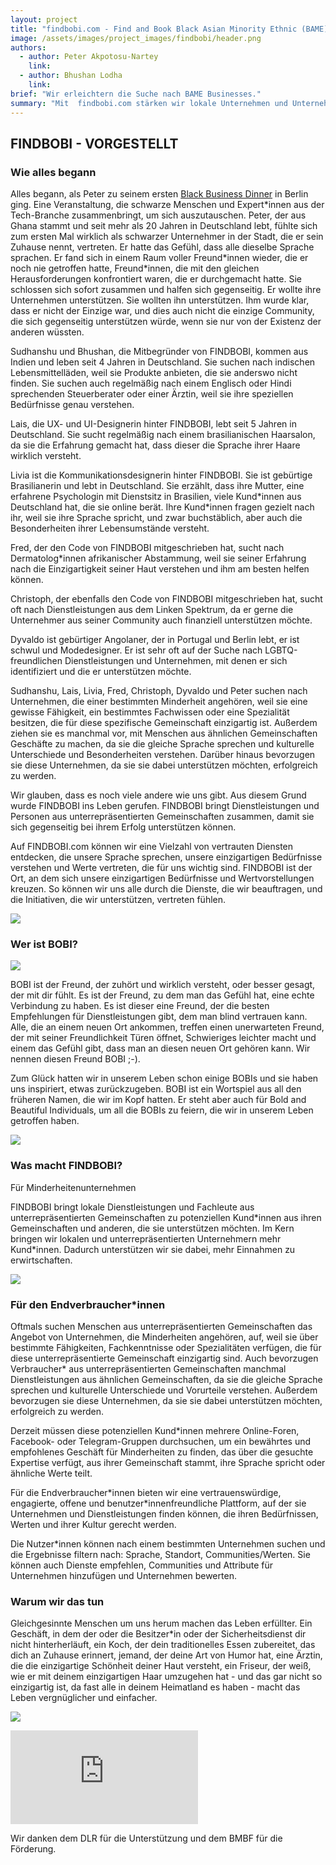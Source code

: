 ```yaml
---
layout: project
title: "findbobi.com - Find and Book Black Asian Minority Ethnic (BAME) Owned Businesses"
image: /assets/images/project_images/findbobi/header.png
authors:
  - author: Peter Akpotosu-Nartey
    link: 
  - author: Bhushan Lodha
    link: 
brief: "Wir erleichtern die Suche nach BAME Businesses."
summary: "Mit  findbobi.com stärken wir lokale Unternehmen und Unternehmer*innen aus Minderheitengemeinschaften."
---
```


## FINDBOBI - VORGESTELLT

### Wie alles begann

Alles begann, als Peter zu seinem ersten [Black Business Dinner](https://www.instagram.com/black_business_dinner/?hl=de) in Berlin ging. Eine Veranstaltung, die schwarze Menschen und Expert\*innen aus der Tech-Branche zusammenbringt, um sich auszutauschen. Peter, der aus Ghana stammt und seit mehr als 20 Jahren in Deutschland lebt, fühlte sich zum ersten Mal wirklich als schwarzer Unternehmer in der Stadt, die er sein Zuhause nennt, vertreten. Er hatte das Gefühl, dass alle dieselbe Sprache sprachen. Er fand sich in einem Raum voller Freund\*innen wieder, die er noch nie getroffen hatte, Freund\*innen, die mit den gleichen Herausforderungen konfrontiert waren, die er durchgemacht hatte. Sie schlossen sich sofort zusammen und halfen sich gegenseitig. Er wollte ihre Unternehmen unterstützen. Sie wollten ihn unterstützen. Ihm wurde klar, dass er nicht der Einzige war, und dies auch nicht die einzige Community, die sich gegenseitig unterstützen würde, wenn sie nur von der Existenz der anderen wüssten.

Sudhanshu und Bhushan, die Mitbegründer von FINDBOBI, kommen aus Indien und leben seit 4 Jahren in Deutschland. Sie suchen nach indischen Lebensmittelläden, weil sie Produkte anbieten, die sie anderswo nicht finden. Sie suchen auch regelmäßig nach einem Englisch oder Hindi sprechenden Steuerberater oder einer Ärztin, weil sie ihre speziellen Bedürfnisse genau verstehen.

Lais, die UX- und UI-Designerin hinter FINDBOBI, lebt seit 5 Jahren in Deutschland. Sie sucht regelmäßig nach einem brasilianischen Haarsalon, da sie die Erfahrung gemacht hat, dass dieser die Sprache ihrer Haare wirklich versteht.

Livia ist die Kommunikationsdesignerin hinter FINDBOBI. Sie ist gebürtige Brasilianerin und lebt in Deutschland. Sie erzählt, dass ihre Mutter, eine erfahrene Psychologin mit Dienstsitz in Brasilien, viele Kund\*innen aus Deutschland hat, die sie online berät. Ihre Kund\*innen fragen gezielt nach ihr, weil sie ihre Sprache spricht, und zwar buchstäblich, aber auch die Besonderheiten ihrer Lebensumstände versteht.

Fred, der den Code von FINDBOBI mitgeschrieben hat, sucht nach Dermatolog\*innen afrikanischer Abstammung, weil sie seiner Erfahrung nach die Einzigartigkeit seiner Haut verstehen und ihm am besten helfen können.

Christoph, der ebenfalls den Code von FINDBOBI mitgeschrieben hat, sucht oft nach Dienstleistungen aus dem Linken Spektrum, da er gerne die Unternehmer aus seiner Community auch finanziell unterstützen möchte.

Dyvaldo ist gebürtiger Angolaner, der in Portugal und Berlin lebt, er ist schwul und Modedesigner. Er ist sehr oft auf der Suche nach LGBTQ-freundlichen Dienstleistungen und Unternehmen, mit denen er sich identifiziert und die er unterstützen möchte.

Sudhanshu, Lais, Livia, Fred, Christoph, Dyvaldo und Peter suchen nach Unternehmen, die einer bestimmten Minderheit angehören, weil sie eine gewisse Fähigkeit, ein bestimmtes Fachwissen oder eine Spezialität besitzen, die für diese spezifische Gemeinschaft einzigartig ist. Außerdem ziehen sie es manchmal vor, mit Menschen aus ähnlichen Gemeinschaften Geschäfte zu machen, da sie die gleiche Sprache sprechen und kulturelle Unterschiede und Besonderheiten verstehen. Darüber hinaus bevorzugen sie diese Unternehmen, da sie sie dabei unterstützen möchten, erfolgreich zu werden.

Wir glauben, dass es noch viele andere wie uns gibt. Aus diesem Grund wurde FINDBOBI ins Leben gerufen. FINDBOBI bringt Dienstleistungen und Personen aus unterrepräsentierten Gemeinschaften zusammen, damit sie sich gegenseitig bei ihrem Erfolg unterstützen können.

Auf FINDBOBI.com können wir eine Vielzahl von vertrauten Diensten entdecken, die unsere Sprache sprechen, unsere einzigartigen Bedürfnisse verstehen und Werte vertreten, die für uns wichtig sind. FINDBOBI ist der Ort, an dem sich unsere einzigartigen Bedürfnisse und Wertvorstellungen kreuzen. So können wir uns alle durch die Dienste, die wir beauftragen, und die Initiativen, die wir unterstützen, vertreten fühlen.

![](/assets/images/project_images/findbobi/homepage.jpg)

### Wer ist BOBI?

![](/assets/images/project_images/findbobi/hi.jpg)

BOBI ist der Freund, der zuhört und wirklich versteht, oder besser gesagt, der mit dir fühlt. Es ist der Freund, zu dem man das Gefühl hat, eine echte Verbindung zu haben. Es ist dieser eine Freund, der die besten Empfehlungen für Dienstleistungen gibt, dem man blind vertrauen kann. Alle, die an einem neuen Ort ankommen, treffen einen unerwarteten Freund, der mit seiner Freundlichkeit Türen öffnet, Schwieriges leichter macht und einem das Gefühl gibt, dass man an diesen neuen Ort gehören kann. Wir nennen diesen Freund BOBI ;-).

Zum Glück hatten wir in unserem Leben schon einige BOBIs und sie haben uns inspiriert, etwas zurückzugeben. BOBI ist ein Wortspiel aus all den früheren Namen, die wir im Kopf hatten. Er steht aber auch für Bold and Beautiful Individuals, um all die BOBIs zu feiern, die wir in unserem Leben getroffen haben.

![](/assets/images/project_images/findbobi/bobis.jpg)

### Was macht FINDBOBI?

Für Minderheitenunternehmen

FINDBOBI bringt lokale Dienstleistungen und Fachleute aus unterrepräsentierten Gemeinschaften zu potenziellen Kund\*innen aus ihren Gemeinschaften und anderen, die sie unterstützen möchten. Im Kern bringen wir lokalen und unterrepräsentierten Unternehmern mehr Kund\*innen. Dadurch unterstützen wir sie dabei, mehr Einnahmen zu erwirtschaften.

![](/assets/images/project_images/findbobi/listing.jpg)

### Für den Endverbraucher\*innen

Oftmals suchen Menschen aus unterrepräsentierten Gemeinschaften das Angebot von Unternehmen, die Minderheiten angehören, auf, weil sie über bestimmte Fähigkeiten, Fachkenntnisse oder Spezialitäten verfügen, die für diese unterrepräsentierte Gemeinschaft einzigartig sind. Auch bevorzugen Verbraucher\* aus unterrepräsentierten Gemeinschaften manchmal Dienstleistungen aus ähnlichen Gemeinschaften, da sie die gleiche Sprache sprechen und kulturelle Unterschiede und Vorurteile verstehen. Außerdem bevorzugen sie diese Unternehmen, da sie sie dabei unterstützen möchten, erfolgreich zu werden.

Derzeit müssen diese potenziellen Kund\*innen mehrere Online-Foren, Facebook- oder Telegram-Gruppen durchsuchen, um ein bewährtes und empfohlenes Geschäft für Minderheiten zu finden, das über die gesuchte Expertise verfügt, aus ihrer Gemeinschaft stammt, ihre Sprache spricht oder ähnliche Werte teilt.

Für die Endverbraucher\*innen bieten wir eine vertrauenswürdige, engagierte, offene und benutzer\*innenfreundliche Plattform, auf der sie Unternehmen und Dienstleistungen finden können, die ihren Bedürfnissen, Werten und ihrer Kultur gerecht werden.

Die Nutzer\*innen können nach einem bestimmten Unternehmen suchen und die Ergebnisse filtern nach: Sprache, Standort, Communities/Werten. Sie können auch Dienste empfehlen, 
Communities und Attribute für Unternehmen hinzufügen und Unternehmen bewerten.

### Warum wir das tun

Gleichgesinnte Menschen um uns herum machen das Leben erfüllter. Ein Geschäft, in dem der oder die Besitzer\*in oder der Sicherheitsdienst dir nicht hinterherläuft, ein Koch, der dein traditionelles Essen zubereitet, das dich an Zuhause erinnert, jemand, der deine Art von Humor hat, eine Ärztin, die die einzigartige Schönheit deiner Haut versteht, ein Friseur, der weiß, wie er mit deinem einzigartigen Haar umzugehen hat - und das gar nicht so einzigartig ist, da fast alle in deinem Heimatland es haben - macht das Leben vergnüglicher und einfacher.

![](/assets/images/project_images/findbobi/registration.jpg)

<div class="iframe-container">
    <iframe src="https://www.youtube-nocookie.com/embed/7qGq3F-4T4g" frameborder="0" allow="accelerometer; autoplay; encrypted-media; gyroscope; picture-in-picture" allowfullscreen></iframe>
</div>

Wir danken dem DLR für die Unterstützung und dem BMBF für die Förderung.
